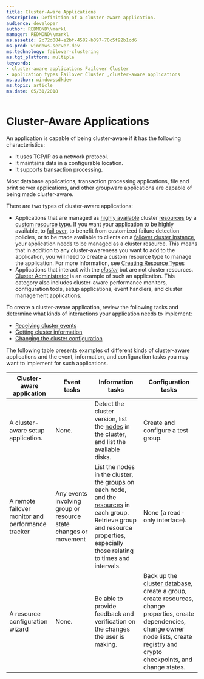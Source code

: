 ```yaml
---
title: Cluster-Aware Applications
description: Definition of a cluster-aware application.
audience: developer
author: REDMOND\\markl
manager: REDMOND\\markl
ms.assetid: 2c72d084-e2bf-4582-b097-70c5f92b1cd6
ms.prod: windows-server-dev
ms.technology: failover-clustering
ms.tgt_platform: multiple
keywords:
- cluster-aware applications Failover Cluster
- application types Failover Cluster ,cluster-aware applications
ms.author: windowssdkdev
ms.topic: article
ms.date: 05/31/2018
---
```


# Cluster-Aware Applications

An application is capable of being cluster-aware if it has the following characteristics:

-   It uses TCP/IP as a network protocol.
-   It maintains data in a configurable location.
-   It supports transaction processing.

Most database applications, transaction processing applications, file and print server applications, and other groupware applications are capable of being made cluster-aware.

There are two types of cluster-aware applications:

-   Applications that are managed as [highly available](high-availability.md) cluster [resources](resources.md) by a [custom resource type](custom-resource-types.md). If you want your application to be highly available, to [fail over](failover.md), to benefit from customized failure detection policies, or to be made available to clients on a [failover cluster instance](virtual-servers.md), your application needs to be managed as a cluster resource. This means that in addition to any cluster-awareness you want to add to the application, you will need to create a custom resource type to manage the application. For more information, see [Creating Resource Types](creating-resource-types.md)
-   Applications that interact with the [*cluster*](https://www.bing.com/search?q=*cluster*) but are not cluster resources. [Cluster Administrator](cluster-administrator.md) is an example of such an application. This category also includes cluster-aware performance monitors, configuration tools, setup applications, event handlers, and cluster management applications.

To create a cluster-aware application, review the following tasks and determine what kinds of interactions your application needs to implement:

-   [Receiving cluster events](receiving-cluster-events.md)
-   [Getting cluster information](getting-information-from-the-cluster.md)
-   [Changing the cluster configuration](changing-the-cluster-configuration.md)

The following table presents examples of different kinds of cluster-aware applications and the event, information, and configuration tasks you may want to implement for such applications.



| Cluster-aware application                         | Event tasks                                                      | Information tasks                                                                                                                                                                                                 | Configuration tasks                                                                                                                                                                                                 |
|---------------------------------------------------|------------------------------------------------------------------|-------------------------------------------------------------------------------------------------------------------------------------------------------------------------------------------------------------------|---------------------------------------------------------------------------------------------------------------------------------------------------------------------------------------------------------------------|
| A cluster-aware setup application.                | None.                                                            | Detect the cluster version, list the [nodes](nodes.md) in the cluster, and list the available disks.                                                                                                             | Create and configure a test group.                                                                                                                                                                                  |
| A remote failover monitor and performance tracker | Any events involving group or resource state changes or movement | List the nodes in the cluster, the [groups](groups.md) on each node, and the [resources](resources.md) in each group. Retrieve group and resource properties, especially those relating to times and intervals. | None (a read-only interface).                                                                                                                                                                                       |
| A resource configuration wizard                   | None.                                                            | Be able to provide feedback and verification on the changes the user is making.                                                                                                                                   | Back up the [cluster database](cluster-database.md), create a group, create resources, change properties, create dependencies, change owner node lists, create registry and crypto checkpoints, and change states. |



 

 

 




